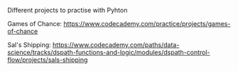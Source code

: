 Different projects to practise with Pyhton


Games of Chance: https://www.codecademy.com/practice/projects/games-of-chance

Sal's Shipping: https://www.codecademy.com/paths/data-science/tracks/dspath-functions-and-logic/modules/dspath-control-flow/projects/sals-shipping